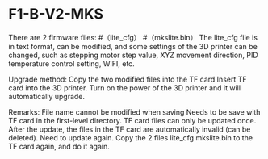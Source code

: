 # F1-B-V2-MKS
There are 2 firmware files: #（lite_cfg）  #（mkslite.bin） 
The lite_cfg file is in text format,  can be modified, and some settings of the 3D printer can be changed, 
such as stepping motor step value, XYZ movement direction, PID temperature control setting, WIFI, etc.

Upgrade method: 
  Copy the two modified files into the TF card 
  Insert TF card into the 3D printer. 
  Turn on the power of the 3D printer and it will automatically upgrade.

Remarks:
File name cannot be modified when saving
Needs to be save with TF card in the first-level directory.
TF card files can only be updated once.
After the update, the files in the TF card are automatically invalid (can be deleted).
Need to update again. Copy the 2 files lite_cfg   mkslite.bin to the TF card again, and do it again.
